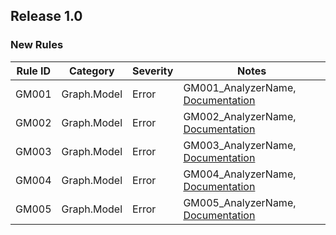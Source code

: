 ## Release 1.0
### New Rules
Rule ID | Category | Severity | Notes
--------|----------|----------|--------------------
GM001   | Graph.Model    | Error    | GM001_AnalyzerName, [Documentation](README.md)
GM002   | Graph.Model    | Error    | GM002_AnalyzerName, [Documentation](README.md)
GM003   | Graph.Model    | Error    | GM003_AnalyzerName, [Documentation](README.md)
GM004   | Graph.Model    | Error    | GM004_AnalyzerName, [Documentation](README.md)
GM005   | Graph.Model    | Error    | GM005_AnalyzerName, [Documentation](README.md)
